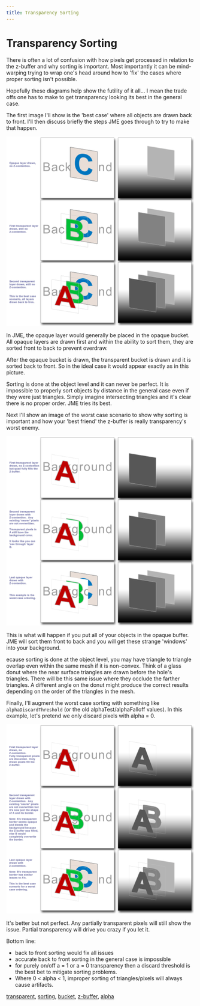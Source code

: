 ```yaml
---
title: Transparency Sorting
---
```

<h1 class="sectionedit1" id="transparency_sorting">Transparency Sorting</h1>
<div class="level1">

<p>
There is often a lot of confusion with how pixels get processed in relation to the z-buffer and why sorting is important.  Most importantly it can be mind-warping trying to wrap one's head around how to 'fix' the cases where proper sorting isn't possible.
</p>

<p>
Hopefully these diagrams help show the futility of it all… I mean the trade offs one has to make to get transparency looking its best in the general case.
</p>

<p>
The first image I'll show is the 'best case' where all objects are drawn back to front.  I'll then discuss briefly the steps JME goes through to try to make that happen.
</p>

<p>
<a href="/resources/jme3-intermediate-transparency_sorting1.png" class="media" title="jme3:intermediate:transparency_sorting1.png"><img src="/resources/jme3-intermediate-transparency_sorting1.png" class="mediacenter" alt="" width="600" /></a>
</p>

<p>
In JME, the opaque layer would generally be placed in the opaque bucket.  All opaque layers are drawn first and within the ability to sort them, they are sorted front to back to prevent overdraw.
</p>

<p>
After the opaque bucket is drawn, the transparent bucket is drawn and it is sorted back to front.  So in the ideal case it would appear exactly as in this picture.
</p>

<p>
</p><p></p><div class="noteclassic">Sorting is done at the object level and it can never be perfect.  It is impossible to properly sort objects by distance in the general case even if they were just triangles.  Simply imagine intersecting triangles and it's clear there is no proper order.  JME tries its best.
</div>


<p>
Next I'll show an image of the worst case scenario to show why sorting is important and how your 'best friend' the z-buffer is really transparency's worst enemy.
</p>

<p>
<a href="/resources/jme3-intermediate-transparency_sorting2.png" class="media" title="jme3:intermediate:transparency_sorting2.png"><img src="/resources/jme3-intermediate-transparency_sorting2.png" class="mediacenter" alt="" width="600" /></a>
</p>

<p>
This is what will happen if you put all of your objects in the opaque buffer.  JME will sort them front to back and you will get these strange 'windows' into your background.
</p>

<p>
</p><p></p><div class="noteclassic">ecause sorting is done at the object level, you may have triangle to triangle overlap even within the same mesh if it is non-convex.  Think of a glass donut where the near surface triangles are drawn before the hole's triangles.  There will be this same issue where they occlude the farther triangles.  A different angle on the donut might produce the correct results depending on the order of the triangles in the mesh.
</div>


<p>
Finally, I'll augment the worst case sorting with something like <code>alphaDiscardThreshold</code> (or the old alphaTest/alphaFalloff values).  In this example, let's pretend we only discard pixels with alpha = 0.
</p>

<p>
<a href="/resources/jme3-intermediate-transparency_sorting3.png" class="media" title="jme3:intermediate:transparency_sorting3.png"><img src="/resources/jme3-intermediate-transparency_sorting3.png" class="mediacenter" alt="" width="600" /></a>
</p>

<p>
It's better but not perfect.  Any partially transparent pixels will still show the issue.  Partial transparency will drive you crazy if you let it.
</p>

<p>
Bottom line:
</p>
<ul>
<li class="level1"><div class="li"> back to front sorting would fix all issues</div>
</li>
<li class="level1"><div class="li"> accurate back to front sorting in the general case is impossible</div>
</li>
<li class="level1"><div class="li"> for purely on/off a = 1 or a = 0 transparency then a discard threshold is the best bet to mitigate sorting problems.</div>
</li>
<li class="level1"><div class="li"> Where 0 &lt; alpha &lt; 1, improper sorting of triangles/pixels will always cause artifacts.</div>
</li>
</ul>
<div class="tags"><span>
	<a href="/tag/transparent.html" class="wikilink1" title="tag:transparent" rel="tag">transparent</a>,
	<a href="/tag/sorting.html" class="wikilink1" title="tag:sorting" rel="tag">sorting</a>,
	<a href="/tag/bucket.html" class="wikilink1" title="tag:bucket" rel="tag">bucket</a>,
	<a href="/tag/z-buffer.html" class="wikilink1" title="tag:z-buffer" rel="tag">z-buffer</a>,
	<a href="/tag/alpha.html" class="wikilink1" title="tag:alpha" rel="tag">alpha</a>
</span></div>

</div>
